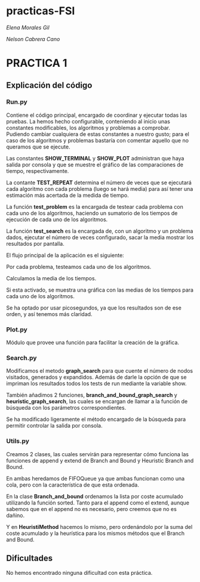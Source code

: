 # practicas-FSI
*Elena Morales Gil*

*Nelson Cabrera Cano*

# PRACTICA  1 

## Explicación del código  


### Run.py 



Contiene el código principal, encargado de coordinar y ejecutar todas las pruebas. La hemos hecho configurable, conteniendo al inicio unas constantes modificables, los algoritmos y problemas a comprobar. Pudiendo cambiar cualquiera de estas constantes a nuestro gusto; para el caso de los algoritmos y problemas bastaría con comentar aquello que no queramos que se ejecute. 

Las constantes **SHOW_TERMINAL** y **SHOW_PLOT** administran que haya salida por consola y que se muestre el gráfico de las comparaciones de tiempo, respectivamente. 

La contante **TEST_REPEAT** determina el número de veces que se ejecutará cada algoritmo con cada problema (luego se hará media) para así tener una estimación más acertada de la medida de tiempo. 

La función **test_problem** es la encargada de testear cada problema con cada uno de los algoritmos, haciendo un sumatorio de los tiempos de ejecución de cada uno de los algoritmos. 

La función **test_search** es la encargada de, con un algoritmo y un problema dados, ejecutar el número de veces configurado, sacar la media mostrar los resultados por pantalla. 

El flujo principal de la aplicación es el siguiente: 

Por cada problema, testeamos cada uno de los algoritmos. 

Calculamos la media de los tiempos. 

Si esta activado, se muestra una gráfica con las medias de los tiempos para cada uno de los algoritmos. 

Se ha optado por usar picosegundos, ya que los resultados son de ese orden, y así tenemos más claridad. 

### Plot.py 

Módulo que provee una función para facilitar la creación de la gráfica. 


### Search.py 

 

Modificamos el metodo **graph_search** para que cuente el número de nodos visitados, generados y expandidos. Además de darle la opción de que se impriman los resultados todos los tests de run mediante la variable show. 

También añadimos 2 funciones, **branch_and_bound_graph_search** y **heuristic_graph_search**, las cuales se encargan de llamar a la función de búsqueda con los parámetros correspondientes. 

Se ha modificado ligeramente el método encargado de la búsqueda para permitir controlar la salida por consola. 

 

### Utils.py 

 

Creamos 2 clases, las cuales servirán para representar cómo funciona las funciones de append y extend de Branch and Bound y Heuristic Branch and Bound.  

En ambas heredamos de FIFOQueue ya que ambas funcionan como una cola, pero con la característica de que esta ordenada. 

En la clase  **Branch_and_bound** ordenamos la lista por coste acumulado utilizando la función sorted. Tanto para el append como el extend, aunque sabemos que en el append no es necesario, pero creemos que no es dañino. 

Y en **HeuristiMethod** hacemos lo mismo, pero ordenándolo por la suma del coste acumulado y la heurística para los mismos métodos que el Branch and Bound. 

 

## Dificultades 

No hemos encontrado ninguna dificultad con esta práctica.  
